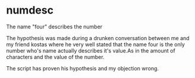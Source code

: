 # numdesc
The name "four" describes the number 


The hypothesis was made during a drunken conversation between me and my friend kostas where he very well stated that the name four is the only number who's name actually describes it's value.As in the amount of characters and the value of the number.

The script has proven his hypothesis and my objection wrong.
